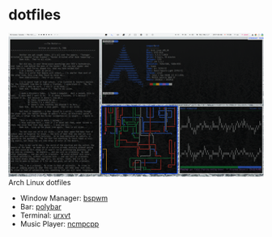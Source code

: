 # dotfiles
![screenshot](screeny.png)
Arch Linux dotfiles

- Window Manager: [bspwm](https://github.com/baskerville/bspwm)
- Bar: [polybar](https://github.com/jaagr/polybar)
- Terminal: [urxvt](https://en.wikipedia.org/wiki/Rxvt-unicode)
- Music Player: [ncmpcpp](https://wiki.archlinux.org/index.php/Ncmpcpp)
